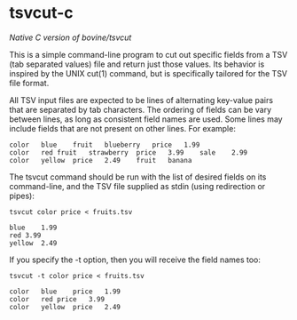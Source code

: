 # tsvcut-c

_Native C version of bovine/tsvcut_

This is a simple command-line program to cut out specific fields from
a TSV (tab separated values) file and return just those values.  Its
behavior is inspired by the UNIX cut(1) command, but is specifically
tailored for the TSV file format.

All TSV input files are expected to be lines of alternating
key-value pairs that are separated by tab characters.  The ordering of
fields can be vary between lines, as long as consistent field names
are used.  Some lines may include fields that are not present on other
lines.  For example:

````
color	blue	fruit	blueberry	price	1.99
color	red	fruit	strawberry	price	3.99	sale	2.99
color	yellow	price	2.49	fruit	banana
````

The tsvcut command should be run with the list of desired fields on
its command-line, and the TSV file supplied as stdin (using
redirection or pipes):

    tsvcut color price < fruits.tsv

    blue	1.99
    red	3.99
    yellow	2.49

If you specify the -t option, then you will receive the field names too:

    tsvcut -t color price < fruits.tsv

    color	blue	price	1.99
    color	red	price	3.99
    color	yellow	price	2.49
